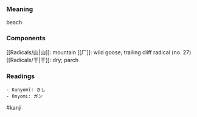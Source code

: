### Meaning

beach

### Components

[[Radicals/山|山]]: mountain [[厂]]: wild goose; trailing cliff radical (no. 27) [[Radicals/干|干]]: dry; parch

### Readings

```
- Kunyomi: きし
- Onyomi: ガン
```

#kanji